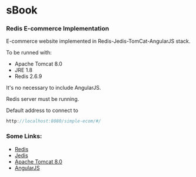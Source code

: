 # sBook
### Redis E-commerce Implementation

E-commerce website implemented in Redis-Jedis-TomCat-AngularJS stack. 

To be runned with:

* Apache Tomcat 8.0 
* JRE 1.8
* Redis 2.6.9

It's no necessary to include AngularJS.

Redis server must be running. 

Default address to connect to 

```javascript
http://localhost:8080/simple-ecom/#/
```

### Some Links:

 * [Redis](http://redis.io/) 
 * [Jedis](https://github.com/xetorthio/jedis)
 * [Apache Tomcat 8.0](http://tomcat.apache.org/download-80.cgi)
 * [AngularJS](https://github.com/angular/angular.js)

